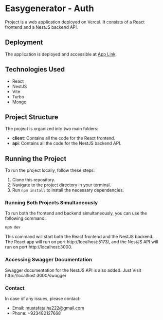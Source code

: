 # Easygenerator - Auth

Project is a web application deployed on Vercel. It consists of a React frontend and a NestJS backend API.

## Deployment

The application is deployed and accessible at [App Link](https://easy-generator.vercel.app/).

## Technologies Used

- React
- NestJS
- Vite
- Turbo
- Mongo

## Project Structure

The project is organized into two main folders:

- **client**: Contains all the code for the React frontend.
- **api**: Contains all the code for the NestJS backend API.

## Running the Project

To run the project locally, follow these steps:

1. Clone this repository.
2. Navigate to the project directory in your terminal.
3. Run `npm install` to install the necessary dependencies.

### Running Both Projects Simultaneously

To run both the frontend and backend simultaneously, you can use the following command:

```bash
npm dev
```

This command will start both the React frontend and the NestJS backend. The React app will run on port http://localhost:5173/, and the NestJS API will run on port http://localhost:3000.

### Accessing Swagger Documentation

Swagger documentation for the NestJS API is also added. Just Visit
http://localhost:3000/swagger

### Contact

In case of any issues, please contact:

- Email: mustafatalha222@gmail.com
- Phone: +923482127668

